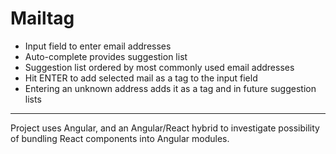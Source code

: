 # Mailtag

* Input field to enter email addresses
* Auto-complete provides suggestion list
* Suggestion list ordered by most commonly used email addresses
* Hit ENTER to add selected mail as a tag to the input field
* Entering an unknown address adds it as a tag and in future suggestion lists

----------

Project uses Angular, and an Angular/React hybrid to investigate possibility of bundling React components into Angular modules.
